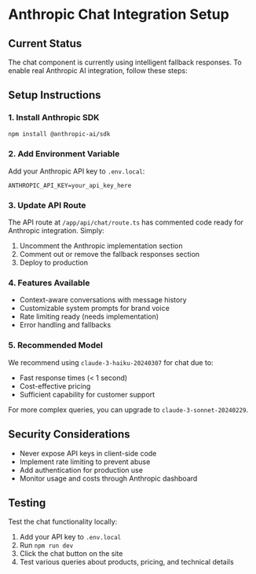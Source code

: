# Anthropic Chat Integration Setup

## Current Status
The chat component is currently using intelligent fallback responses. To enable real Anthropic AI integration, follow these steps:

## Setup Instructions

### 1. Install Anthropic SDK
```bash
npm install @anthropic-ai/sdk
```

### 2. Add Environment Variable
Add your Anthropic API key to `.env.local`:
```
ANTHROPIC_API_KEY=your_api_key_here
```

### 3. Update API Route
The API route at `/app/api/chat/route.ts` has commented code ready for Anthropic integration. Simply:
1. Uncomment the Anthropic implementation section
2. Comment out or remove the fallback responses section
3. Deploy to production

### 4. Features Available
- Context-aware conversations with message history
- Customizable system prompts for brand voice
- Rate limiting ready (needs implementation)
- Error handling and fallbacks

### 5. Recommended Model
We recommend using `claude-3-haiku-20240307` for chat due to:
- Fast response times (< 1 second)
- Cost-effective pricing
- Sufficient capability for customer support

For more complex queries, you can upgrade to `claude-3-sonnet-20240229`.

## Security Considerations
- Never expose API keys in client-side code
- Implement rate limiting to prevent abuse
- Add authentication for production use
- Monitor usage and costs through Anthropic dashboard

## Testing
Test the chat functionality locally:
1. Add your API key to `.env.local`
2. Run `npm run dev`
3. Click the chat button on the site
4. Test various queries about products, pricing, and technical details